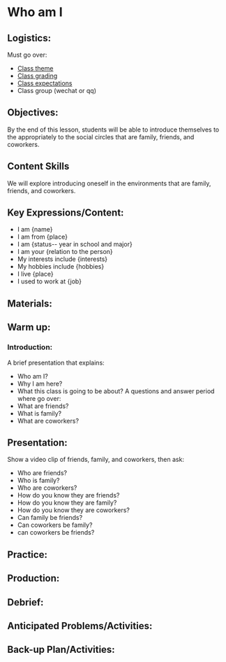 # Who am I

## Logistics:
Must go over:
- [Class theme](https://github.com/crazcalm/oral-english/tree/master/semester_plan#theme)
- [Class grading](https://github.com/crazcalm/oral-english/tree/master/semester_plan#grading-information)
- [Class expectations](https://github.com/crazcalm/oral-english/tree/master/semester_plan#class-rulespolicies)
- Class group (wechat or qq)


## Objectives:
By the end of this lesson, students will be able to introduce themselves to the appropriately to the social circles that are family, friends, and coworkers.

## Content Skills
We will explore introducing oneself in the environments that are family, friends, and coworkers.

## Key Expressions/Content:
- I am {name}
- I am from {place}
- I am {status-- year in school and major} 
- I am your {relation to the person}
- My interests include {interests}
- My hobbies include {hobbies}
- I live {place}
- I used to work at {job}
## Materials:

## Warm up:
### Introduction:
A brief presentation that explains:
- Who am I?
- Why I am here?
- What this class is going to be about?
A questions and answer period where go over:
- What are friends?
- What is family?
- What are coworkers?


## Presentation:
Show a video clip of friends, family, and coworkers, then ask:
- Who are friends?
- Who is family?
- Who are coworkers?
- How do you know they are friends?
- How do you know they are family?
- How do you know they are coworkers?
- Can family be friends?
- Can coworkers be family?
- can coworkers be friends?

## Practice:

## Production:

## Debrief:

## Anticipated Problems/Activities:

## Back-up Plan/Activities:

